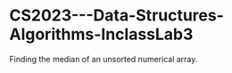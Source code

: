 # CS2023---Data-Structures-Algorithms-InclassLab3
Finding the median of an unsorted numerical array.
